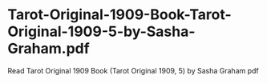# Tarot-Original-1909-Book-Tarot-Original-1909-5-by-Sasha-Graham.pdf
Read Tarot Original 1909 Book (Tarot Original 1909, 5) by Sasha Graham pdf
